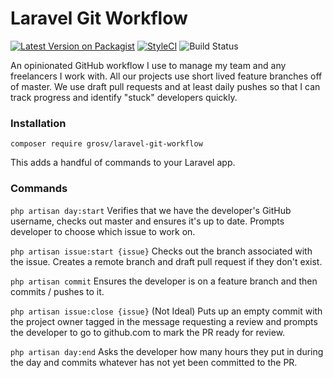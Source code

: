 # Laravel Git Workflow

[![Latest Version on Packagist](https://img.shields.io/packagist/v/grosv/laravel-git-workflow.svg?style=flat-square)](https://packagist.org/packages/grosv/laravel-git-workflow)
[![StyleCI](https://github.styleci.io/repos/244386505/shield?branch=master)](https://github.styleci.io/repos/244386505)
![Build Status](https://app.chipperci.com/projects/65d88e3d-ecf4-4ced-afd3-e5ba3593ce21/status/master)

An opinionated GitHub workflow I use to manage my team and any freelancers I work with. All our projects use short lived feature branches off of master. We use draft pull requests and at least daily pushes so that I can track progress and identify "stuck" developers quickly.

### Installation
```shell script
composer require grosv/laravel-git-workflow
```

This adds a handful of commands to your Laravel app.

### Commands

`php artisan day:start` Verifies that we have the developer's GitHub username, checks out master and ensures it's up to date. Prompts developer to choose which issue to work on.

`php artisan issue:start {issue}` Checks out the branch associated with the issue. Creates a remote branch and draft pull request if they don't exist.

`php artisan commit` Ensures the developer is on a feature branch and then commits / pushes to it.

`php artisan issue:close {issue}` (Not Ideal) Puts up an empty commit with the project owner tagged in the message requesting a review and prompts the developer to go to github.com to mark the PR ready for review. 

`php artisan day:end` Asks the developer how many hours they put in during the day and commits whatever has not yet been committed to the PR.
